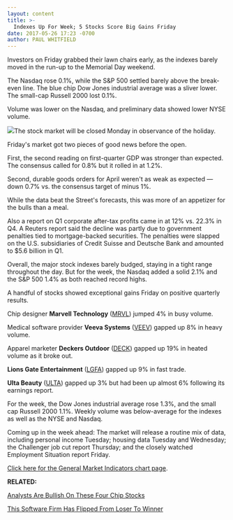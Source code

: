 ```yaml
---
layout: content
title: >-
  Indexes Up For Week; 5 Stocks Score Big Gains Friday
date: 2017-05-26 17:23 -0700
author: PAUL WHITFIELD
---
```








 Investors on Friday grabbed their lawn chairs early, as the indexes barely moved in the run-up to the Memorial Day weekend.


The Nasdaq rose 0.1%, while the S&P 500 settled barely above the break-even line. The blue chip Dow Jones industrial average was a sliver lower. The small-cap Russell 2000 lost 0.1%.


Volume was lower on the Nasdaq, and preliminary data showed lower NYSE volume.


![](https://www.investors.com/wp-content/uploads/2017/05/MP052617-204x300.png)The stock market will be closed Monday in observance of the holiday.


Friday's market got two pieces of good news before the open.


First, the second reading on first-quarter GDP was stronger than expected. The consensus called for 0.8% but it rolled in at 1.2%.


Second, durable goods orders for April weren't as weak as expected — down 0.7% vs. the consensus target of minus 1%.


While the data beat the Street's forecasts, this was more of an appetizer for the bulls than a meal.


Also a report on Q1 corporate after-tax profits came in at 12% vs. 22.3% in Q4. A Reuters report said the decline was partly due to government penalties tied to mortgage-backed securities. The penalties were slapped on the U.S. subsidiaries of Credit Suisse and Deutsche Bank and amounted to $5.6 billion in Q1.


Overall, the major stock indexes barely budged, staying in a tight range throughout the day. But for the week, the Nasdaq added a solid 2.1% and the S&P 500 1.4% as both reached record highs.


A handful of stocks showed exceptional gains Friday on positive quarterly results.


Chip designer **Marvell Technology** ([MRVL](https://research.investors.com/quote.aspx?symbol=MRVL)) jumped 4% in busy volume.


Medical software provider **Veeva Systems** ([VEEV](https://research.investors.com/quote.aspx?symbol=VEEV)) gapped up 8% in heavy volume.


Apparel marketer **Deckers Outdoor** ([DECK](https://research.investors.com/quote.aspx?symbol=DECK)) gapped up 19% in heated volume as it broke out.


**Lions Gate Entertainment** ([LGFA](https://research.investors.com/quote.aspx?symbol=LGFA)) gapped up 9% in fast trade.


**Ulta Beauty** ([ULTA](https://research.investors.com/quote.aspx?symbol=ULTA)) gapped up 3% but had been up almost 6% following its earnings report.


For the week, the Dow Jones industrial average rose 1.3%, and the small cap Russell 2000 1.1%. Weekly volume was below-average for the indexes as well as the NYSE and Nasdaq.


Coming up in the week ahead: The market will release a routine mix of data, including personal income Tuesday; housing data Tuesday and Wednesday; the Challenger job cut report Thursday; and the closely watched Employment Situation report Friday.


[Click here for the General Market Indicators chart page](https://www.investors.com/wp-content/uploads/2017/05/GMI_B07_052917.pdf).


**RELATED:**


[Analysts Are Bullish On These Four Chip Stocks](https://www.investors.com/research/ibd-industry-themes/marvell-technology-broadcom-qorvo-earn-price-target-hikes/)


[This Software Firm Has Flipped From Loser To Winner](https://www.investors.com/research/the-new-america/top-cloud-software-firm-workday-now-profitable-boasts-netflix-amazon-as-clients/)




